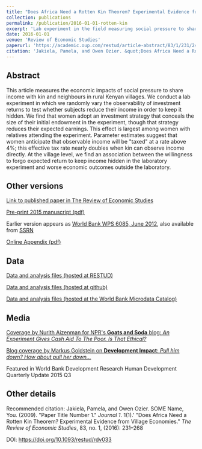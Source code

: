 ```yaml
---
title: "Does Africa Need a Rotten Kin Theorem? Experimental Evidence from Village Economies"
collection: publications
permalink: /publication/2016-01-01-rotten-kin
excerpt: 'Lab experiment in the field measuring social pressure to share income, in Kenya.'
date: 2016-01-01
venue: 'Review of Economic Studies'
paperurl: 'https://academic.oup.com/restud/article-abstract/83/1/231/2461232'
citation: 'Jakiela, Pamela, and Owen Ozier. &quot;Does Africa Need a Rotten Kin Theorem? Experimental Evidence from Village Economies.&quot; <i>The Review of Economic Studies</i>, 83, no. 1, (2016): 231–268'
---
```

## Abstract
This article measures the economic impacts of social pressure to share income with kin and neighbours in rural Kenyan villages. We conduct a lab experiment in which we randomly vary the observability of investment returns to test whether subjects reduce their income in order to keep it hidden. We find that women adopt an investment strategy that conceals the size of their initial endowment in the experiment, though that strategy reduces their expected earnings. This effect is largest among women with relatives attending the experiment. Parameter estimates suggest that women anticipate that observable income will be &quot;taxed&quot; at a rate above 4%; this effective tax rate nearly doubles when kin can observe income directly. At the village level, we find an association between the willingness to forgo expected return to keep income hidden in the laboratory experiment and worse economic outcomes outside the laboratory.


## Other versions

[Link to published paper in The Review of Economic Studies](https://academic.oup.com/restud/article-abstract/83/1/231/2461232)

[Pre-print 2015 manuscript (pdf)](http://owenozier.github.io/files/papers/JakielaOzier-VillageEconomies-2015-06-04.pdf)

Earlier version appears as [World Bank WPS 6085, June 2012](http://documents1.worldbank.org/curated/en/164231468331866866/pdf/WPS6085.pdf), also available from [SSRN](https://papers.ssrn.com/sol3/papers.cfm?abstract_id=2082776)

[Online Appendix (pdf)](http://owenozier.github.io/files/papers/JakielaOzier-online-appendix-2015-06-03.pdf)


## Data

[Data and analysis files (hosted at RESTUD)](https://academic.oup.com/restud/article-abstract/83/1/231/2461232)
<!--- link here does not work: http://restud.oxfordjournals.org/content/suppl/2015/07/21/rdv033.DC1/MS17455Supplementary.zip --->

[Data and analysis files (hosted at github)](http://owenozier.github.io/files/data/MS17455Supplementary.zip)

[Data and analysis files (hosted at the World Bank Microdata Catalog)](https://microdata.worldbank.org/index.php/catalog/2667)


## Media

[Coverage by Nurith Aizenman for NPR's <b>Goats and Soda</b> blog: <i>An Experiment Gives Cash Aid To The Poor. Is That Ethical?</i>](https://www.npr.org/sections/goatsandsoda/2017/09/13/542261863/cash-aid-changed-this-family-s-life-so-why-is-their-government-skeptical)

[Blog coverage by Markus Goldstein on <b>Development Impact</b>: <i>Pull him down? How about pull her down...</i>](https://blogs.worldbank.org/impactevaluations/pull-him-down-how-about-pull-her-down)

Featured in World Bank Development Research Human Development Quarterly Update 2015 Q3


## Other details

Recommended citation: Jakiela, Pamela, and Owen Ozier. SOME Name, You. (2009). &quot;Paper Title Number 1.&quot; <i>Journal 1</i>. 1(1).' &quot;Does Africa Need a Rotten Kin Theorem? Experimental Evidence from Village Economies.&quot; <i>The Review of Economic Studies</i>, 83, no. 1, (2016): 231–268

DOI: https://doi.org/10.1093/restud/rdv033

